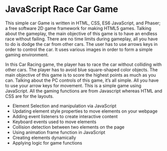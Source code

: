 # JavaScript Race Car Game

This simple car Game is written in HTML, CSS, ES6 JavaScript, and Phaser; a free software 2D game framework for making HTML5 games. Talking about the gameplay, the main objective of this game is to have an endless race without failing. There are no time limits during gameplay, all you have to do is dodge the car from other cars. The user has to use arrows keys in order to control the car. It uses various images in order to form a simple gaming environment.

In this Car Racing game, the player has to race the car without colliding with other cars. The player has to avoid blue square-shaped color objects. The main objective of this game is to score the highest points as much as you can. Talking about the PC controls of this game, it’s all simple. All you have to use your arrow keys for movement. This is a simple game using JavaScript. All the gaming functions are from Javascript whereas HTML and CSS are for the layouts.

- Element Selection and manipulation via JavaScript
- Updating element style properties to move elements on your webpage
- Adding event listeners to create interactive content
- Keyboard events used to move elements
- Collision detection between two elements on the page
- Using animation frame function in JavaScript
- Creating elements dynamically
- Applying logic for game functions
